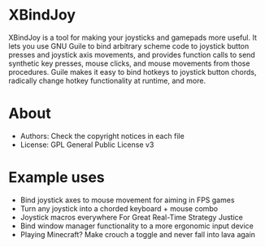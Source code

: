 XBindJoy
========

XBindJoy is a tool for making your joysticks and gamepads more
useful. It lets you use GNU Guile to bind arbitrary scheme code to
joystick button presses and joystick axis movements, and provides
function calls to send synthetic key presses, mouse clicks, and mouse
movements from those procedures. Guile makes it easy to bind hotkeys
to joystick button chords, radically change hotkey functionality at
runtime, and more.

About
=====

* Authors:      Check the copyright notices in each file
* License:      GPL General Public License v3

Example uses
============

* Bind joystick axes to mouse movement for aiming in FPS games
* Turn any joystick into a chorded keyboard + mouse combo
* Joystick macros everywhere For Great Real-Time Strategy Justice
* Bind window manager functionality to a more ergonomic input device
* Playing Minecraft? Make crouch a toggle and never fall into lava again